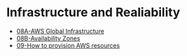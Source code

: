 # Infrastructure and Realiability

- [08A-AWS Global Infrastructure](AWS/Cloud%20Practitioner%20(CLF-C02)/03-Infrastructure%20and%20Realiability/08A-AWS%20Global%20Infrastructure.md)
- [08B-Availability Zones](AWS/Cloud%20Practitioner%20(CLF-C02)/03-Infrastructure%20and%20Realiability/08B-Availability%20Zones.md)
- [09-How to provision AWS resources](AWS/Cloud%20Practitioner%20(CLF-C02)/03-Infrastructure%20and%20Realiability/09-How%20to%20provision%20AWS%20resources.md)
